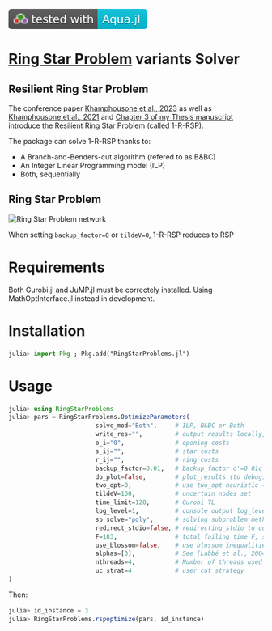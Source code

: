 [![Aqua QA](https://raw.githubusercontent.com/JuliaTesting/Aqua.jl/master/badge.svg)](https://github.com/JuliaTesting/Aqua.jl)

# [Ring Star Problem](https://en.wikipedia.org/wiki/Ring_star_problem) variants Solver

## Resilient Ring Star Problem
The conference paper [Khamphousone et al., 2023](https://hal.science/hal-04286851) as well as [Khamphousone et al., 2021](https://www.researchgate.net/profile/Fabian-Castano/publication/351117932_Introducing_the_Resilient_Ring_Star_Problem/links/60886e808ea909241e2c5ee0/Introducing-the-Resilient-Ring-Star-Problem.pdf) and [Chapter 3 of my Thesis manuscript](https://theses.hal.science/tel-04319443) introduce the Resilient Ring Star Problem (called 1-R-RSP).

The package can solve 1-R-RSP thanks to:
 - A Branch-and-Benders-cut algorithm (refered to as B&BC)
 - An Integer Linear Programming model (ILP)
 - Both, sequentially

## Ring Star Problem

![Ring Star Problem network](https://upload.wikimedia.org/wikipedia/commons/thumb/9/9f/Ring_Star_Problem_solution.svg/360px-Ring_Star_Problem_solution.svg.png?20240712195658)

When setting `backup_factor=0` or `tildeV=0`, 1-R-RSP reduces to RSP

# Requirements

Both Gurobi.jl and JuMP.jl must be correctely installed. Using MathOptInterface.jl instead in development.

# Installation
```julia
julia> import Pkg ; Pkg.add("RingStarProblems.jl")
```

# Usage
```julia
julia> using RingStarProblems
julia> pars = RingStarProblems.OptimizeParameters(
                        solve_mod="Both",     # ILP, B&BC or Both
                        write_res="",         # output results locally, html or no output ""
                        o_i="0",              # opening costs
                        s_ij="",              # star costs
                        r_ij="",              # ring costs
                        backup_factor=0.01,   # backup_factor c'=0.01c and d'=0.01c
                        do_plot=false,        # plot_results (to debug)
                        two_opt=0,            # use two_opt heuristic (not functional yet)
                        tildeV=100,           # uncertain nodes set
                        time_limit=120,       # Gurobi TL
                        log_level=1,          # console output log_level
                        sp_solve="poly",      # solving subproblem method for B&BC
                        redirect_stdio=false, # redirecting_stdio to output file
                        F=183,                # total failing time F, see PhD manuscript
                        use_blossom=false,    # use blossom inequalities (not functional yet)
                        alphas=[3],           # See [Labbé et al., 2004](ttps://doi.org/10.1002/net.10114)
                        nthreads=4,           # Number of threads used in GUROBI, set 0 for maximum number of available threads
                        uc_strat=4            # user cut strategy
)
```
Then:
```julia
julia> id_instance = 3
julia> RingStarProblems.rspoptimize(pars, id_instance)
```
